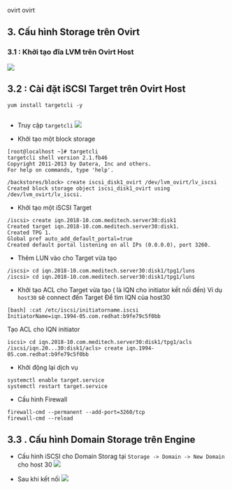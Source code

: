 ovirt
ovirt
## 3. Cấu hình Storage trên Ovirt
### 3.1 : Khởi tạo đĩa LVM trên Ovirt Host

![](https://i.imgur.com/XWDDE5Z.png)

## 3.2 : Cài  đặt iSCSI Target trên Ovirt Host

```
yum install targetcli -y
                    
```
- Truy cập `targetcli`
![](https://i.imgur.com/8oEkr5t.png)

- Khởi tạo một block storage
```
[root@localhost ~]# targetcli
targetcli shell version 2.1.fb46
Copyright 2011-2013 by Datera, Inc and others.
For help on commands, type 'help'.

/backstores/block> create iscsi_disk1_ovirt /dev/lvm_ovirt/lv_iscsi 
Created block storage object iscsi_disk1_ovirt using /dev/lvm_ovirt/lv_iscsi.
```
- Khởi tạo một iSCSI Target
```
/iscsi> create iqn.2018-10.com.meditech.server30:disk1
Created target iqn.2018-10.com.meditech.server30:disk1.
Created TPG 1.
Global pref auto_add_default_portal=true
Created default portal listening on all IPs (0.0.0.0), port 3260.
```
- Thêm LUN vào cho Target vừa tạo
```
/iscsi> cd iqn.2018-10.com.meditech.server30:disk1/tpg1/luns 
/iscsi> cd iqn.2018-10.com.meditech.server30:disk1/tpg1/luns 

````


- Khởi tạo ACL cho Target vừa tạo (  là IQN cho initiator kết nối đến) 
Ví dụ `host30` sẽ connect đến Target
Để tìm IQN của host30 
```
[bash] :cat /etc/iscsi/initiatorname.iscsi 
InitiatorName=iqn.1994-05.com.redhat:b9fe79c5f0bb
```
Tạo ACL cho IQN initiator
```
iscsi> cd iqn.2018-10.com.meditech.server30:disk1/tpg1/acls 
/iscsi/iqn.20...30:disk1/acls> create iqn.1994-05.com.redhat:b9fe79c5f0bb

```

- Khởi động lại dịch vụ
```
systemctl enable target.service
systemctl restart target.service
```
- Cấu hình Firewall
```
firewall-cmd --permanent --add-port=3260/tcp
firewall-cmd --reload
```

## 3.3 . Cấu hình Domain Storage trên Engine

- Cấu hình iSCSI cho Domain Storag tại `Storage -> Domain -> New Domain` cho host 30
![](https://i.imgur.com/EuCGu9p.png)

- Sau khi kết nối 
![](https://i.imgur.com/iHauHaC.png)
